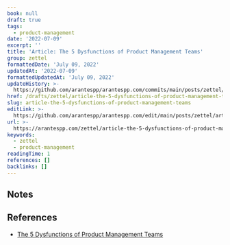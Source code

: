 ```yaml
---
book: null
draft: true
tags:
  - product-management
date: '2022-07-09'
excerpt: ''
title: 'Article: The 5 Dysfunctions of Product Management Teams'
group: zettel
formattedDate: 'July 09, 2022'
updatedAt: '2022-07-09'
formattedUpdatedAt: 'July 09, 2022'
updateHistory: >-
  https://github.com/arantespp/arantespp.com/commits/main/posts/zettel/article-the-5-dysfunctions-of-product-management-teams.md
href: /drafts/zettel/article-the-5-dysfunctions-of-product-management-teams
slug: article-the-5-dysfunctions-of-product-management-teams
editLink: >-
  https://github.com/arantespp/arantespp.com/edit/main/posts/zettel/article-the-5-dysfunctions-of-product-management-teams.md
url: >-
  https://arantespp.com/zettel/article-the-5-dysfunctions-of-product-management-teams
keywords:
  - zettel
  - product-management
readingTime: 1
references: []
backlinks: []
---
```


## Notes

## References

- [The 5 Dysfunctions of Product Management Teams]()
